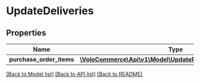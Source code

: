 # UpdateDeliveries

## Properties
Name | Type | Description | Notes
------------ | ------------- | ------------- | -------------
**purchase_order_items** | [**\VoloCommerce\Api\v1\Model\UpdatePurchaseOrderItemsBean[]**](UpdatePurchaseOrderItemsBean.md) |  | [optional] 

[[Back to Model list]](../README.md#documentation-for-models) [[Back to API list]](../README.md#documentation-for-api-endpoints) [[Back to README]](../README.md)


